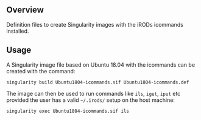 ## Overview
Definition files to create Singularity images with the iRODs icommands installed.

## Usage

A Singularity image file based on Ubuntu 18.04 with the icommands can be created with the command:
```
singularity build Ubuntu1804-icommands.sif Ubuntu1804-icommands.def
```

The image can then be used to run commands like `ils`, `iget`, `iput` etc provided the user has a valid `~/.irods/` setup on the host machine:
```
singularity exec Ubuntu1804-icommands.sif ils                 
```
